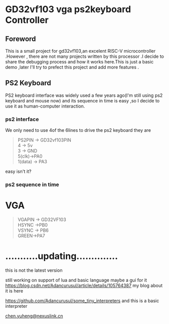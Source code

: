 # GD32vf103 vga ps2keyboard Controller
## Foreword
   This is a small project for gd32vf103,an excelent RISC-V microcontroller .However , there are not many projects written by this processor .I decide to share the debugging process and how it works here.This is just a basic demo ,later I'll try to prefect this project and add more features .

## PS2 Keyboard
  PS2 keyboard interface was widely used a few years ago(I'm still using ps2 keyboard and mouse now) and its sequence in time is easy ,so I decide to use it as human-computer interaction.
  ### ps2 interface 
  We only need to use 4of the 6lines to drive the ps2 keyboard they are 
>PS2PIN -> GD32vf103PIN   
4    ->  5v    
3 -> GND   
5(clk)->PA0   
1(data) -> PA3

easy isn't it?

### ps2 sequence in time 
  
# VGA

>VGAPIN -> GD32VF103   
HSYNC ->PB0   
VSYNC -> PB6   
GREEN->PA7
   


# ...........updating..............
this is not the latest version

still working on  support of lua and basic language  maybe a gui for it     
https://blog.csdn.net/Adancurusul/article/details/105764387
my blog about it is here  
   
https://github.com/Adancurusul/some_tiny_interpreters
and this is a basic interpreter 
       
chen.yuheng@nexuslink.cn     


